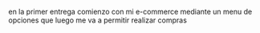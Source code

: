 en la primer entrega comienzo con mi e-commerce mediante un menu de opciones que luego me va a permitir realizar compras
